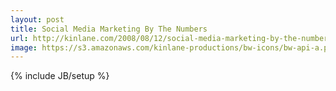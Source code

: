 ```yaml
---
layout: post
title: Social Media Marketing By The Numbers
url: http://kinlane.com/2008/08/12/social-media-marketing-by-the-numbers/
image: https://s3.amazonaws.com/kinlane-productions/bw-icons/bw-api-a.png
---
```

{% include JB/setup %}
